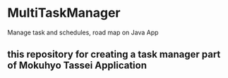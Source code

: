 # MultiTaskManager
Manage task and schedules, road map on Java App

## this repository for creating a task manager part of Mokuhyo Tassei Application
